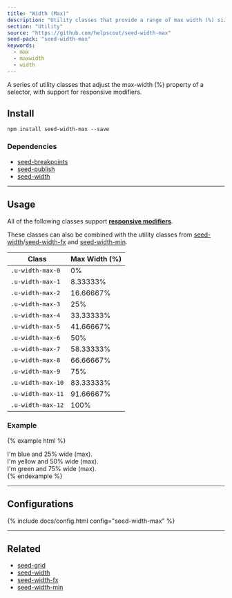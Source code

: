 ```yaml
---
title: "Width (Max)"
description: "Utility classes that provide a range of max width (%) sizes."
section: "Utility"
source: "https://github.com/helpscout/seed-width-max"
seed-pack: "seed-width-max"
keywords:
  - max
  - maxwidth
  - width
---
```


A series of utility classes that adjust the max-width (%) property of a selector, with support for responsive modifiers.


## Install

```
npm install seed-width-max --save
```


### Dependencies

* [seed-breakpoints](/seed/packs/seed-breakpoints)
* [seed-publish](/seed/packs/seed-publish)
* [seed-width](/seed/packs/seed-width)



---



## Usage

All of the following classes support **[responsive modifiers](/seed/packs/seed-breakpoints/#responsive-modifiers)**.

These classes can also be combined with the utility classes from [seed-width](/seed/packs/seed-width)/[seed-width-fx](/seed/packs/seed-width-fx) and [seed-width-min](/seed/packs/seed-width-min).


| Class             | Max Width (%) |
| ---               | ---           |
| `.u-width-max-0`  | 0%            |
| `.u-width-max-1`  | 8.33333%      |
| `.u-width-max-2`  | 16.66667%     |
| `.u-width-max-3`  | 25%           |
| `.u-width-max-4`  | 33.33333%     |
| `.u-width-max-5`  | 41.66667%     |
| `.u-width-max-6`  | 50%           |
| `.u-width-max-7`  | 58.33333%     |
| `.u-width-max-8`  | 66.66667%     |
| `.u-width-max-9`  | 75%           |
| `.u-width-max-10` | 83.33333%     |
| `.u-width-max-11` | 91.66667%     |
| `.u-width-max-12` | 100%          |


### Example

{% example html %}
<div class="u-width-max-3 t-bg-blue-200">
  I'm blue and 25% wide (max).
</div>
<div class="u-width-max-6 t-bg-yellow-200">
  I'm yellow and 50% wide (max).
</div>
<div class="u-width-max-9 t-bg-green-200">
  I'm green and 75% wide (max).
</div>
{% endexample %}



---



## Configurations

{% include docs/config.html config="seed-width-max" %}



---



## Related

* [seed-grid](/seed/packs/seed-grid)
* [seed-width](/seed/packs/seed-width)
* [seed-width-fx](/seed/packs/seed-width-fx)
* [seed-width-min](/seed/packs/seed-width-min)
